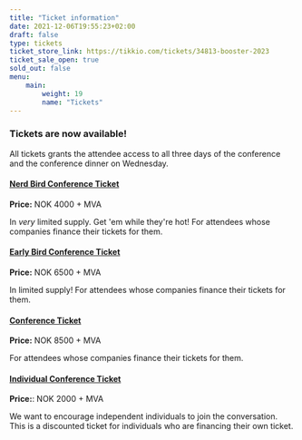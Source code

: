 ```yaml
---
title: "Ticket information"
date: 2021-12-06T19:55:23+02:00
draft: false
type: tickets
ticket_store_link: https://tikkio.com/tickets/34813-booster-2023
ticket_sale_open: true
sold_out: false
menu:
    main:
        weight: 19
        name: "Tickets"
---
```


### Tickets are now available!

All tickets grants the attendee access to all three days of the conference and the conference dinner on Wednesday.

#### [Nerd Bird Conference Ticket](https://tikkio.com/tickets/34813-booster-2023)
**Price:** NOK 4000 + MVA

In *very* limited supply. Get 'em while they're hot! For attendees whose companies finance their tickets for them.

#### [Early Bird Conference Ticket](https://tikkio.com/tickets/34813-booster-2023)
**Price:** NOK 6500 + MVA

In limited supply! For attendees whose companies finance their tickets for them.

#### [Conference Ticket](https://tikkio.com/tickets/34813-booster-2023)
**Price:** NOK 8500 + MVA

For attendees whose companies finance their tickets for them.


#### [Individual Conference Ticket](https://tikkio.com/tickets/34813-booster-2023)
**Price:**: NOK 2000 + MVA

We want to encourage independent individuals to join the conversation. This is a discounted ticket for individuals who are financing their own ticket.
